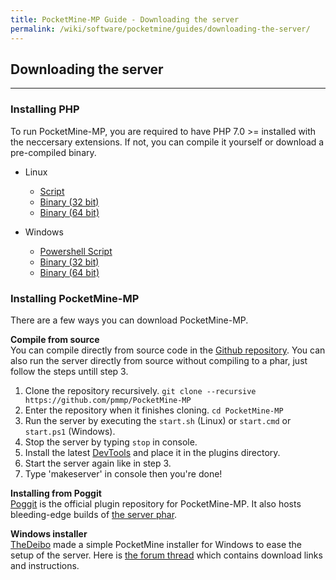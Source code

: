 ```yaml
---
title: PocketMine-MP Guide - Downloading the server
permalink: /wiki/software/pocketmine/guides/downloading-the-server/
---
```

## Downloading the server
---
### Installing PHP
To run PocketMine-MP, you are required to have PHP 7.0 >= installed with the neccersary extensions. If not, you can compile it yourself or download a pre-compiled binary.

* Linux
  * [Script](https://raw.githubusercontent.com/pmmp/php-build-scripts/master/compile.sh)  
  * [Binary (32 bit)](https://bintray.com/pocketmine/PocketMine/download_file?file_path=PHP_7.0.6_x86_Linux.tar.gz)  
  * [Binary (64 bit)](https://bintray.com/pocketmine/PocketMine/download_file?file_path=PHP_7.0.6_x86-64_Linux.tar.gz)  
  
* Windows
  * [Powershell Script](https://raw.githubusercontent.com/pmmp/php-build-scripts/master/windows-binaries.ps1)  
  * [Binary (32 bit)](https://bintray.com/pocketmine/PocketMine/download_file?file_path=PHP_7.0.3_x86_Windows.tar.gz)  
  * [Binary (64 bit)](https://bintray.com/pocketmine/PocketMine/download_file?file_path=PHP_7.0.3_x64_Windows.tar.gz)  
  
  
### Installing PocketMine-MP
There are a few ways you can download PocketMine-MP. 

**Compile from source**  
You can compile directly from source code in the [Github repository](https://github.com/pmmp/PocketMine-MP). You can also run the server directly from source without compiling to a phar, just follow the steps untill step 3.

1. Clone the repository recursively. `git clone --recursive https://github.com/pmmp/PocketMine-MP`  
2. Enter the repository when it finishes cloning. `cd PocketMine-MP`  
3. Run the server by executing the `start.sh` (Linux) or `start.cmd` or `start.ps1` (Windows).
4. Stop the server by typing `stop` in console.
5. Install the latest [DevTools](https://github.com/pmmp/PocketMine-DevTools) and place it in the plugins directory.
6. Start the server again like in step 3.
7. Type 'makeserver' in console then you're done!
  
**Installing from Poggit**  
[Poggit](https://poggit.pmmp.io/) is the official plugin repository for PocketMine-MP. It also hosts bleeding-edge builds of [the server phar](https://poggit.pmmp.io/ci/pmmp/PocketMine-MP/~?branch=master).
  
**Windows installer**  
[TheDeibo](https://forums.pmmp.io/members/thedeibo.11/) made a simple PocketMine installer for Windows to ease the setup of the server. Here is [the forum thread](https://forums.pmmp.io/threads/pocketmine-mp-1-6-2-installer-windows.2022/) which contains download links and instructions.
